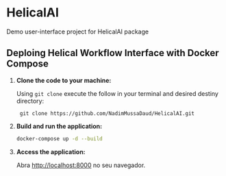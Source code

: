 # HelicalAI
Demo user-interface project for HelicalAI package

## Deploing Helical Workflow Interface with Docker Compose

1. **Clone the code to your machine:**

    Using ```git clone``` execute the follow in your terminal and desired destiny directory:

        git clone https://github.com/NadimMussaDaud/HelicalAI.git
    
2. **Build and run the application:**

    ```bash
    docker-compose up -d --build
    ```

3. **Access the application:**

    Abra [http://localhost:8000](http://localhost:8000) no seu navegador.

